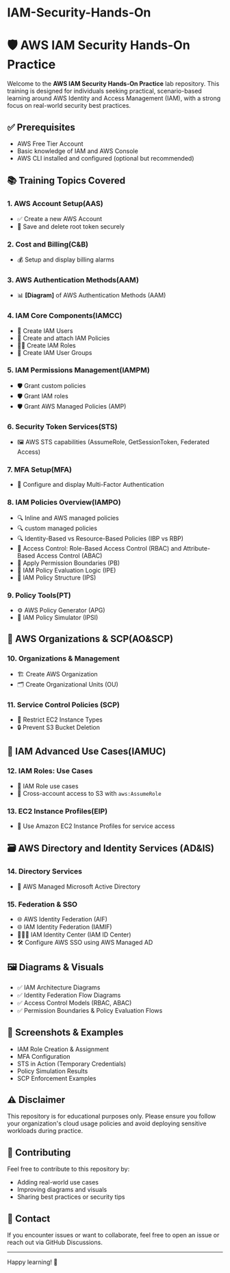 # IAM-Security-Hands-On

# 🛡️ AWS IAM Security Hands-On Practice

Welcome to the **AWS IAM Security Hands-On Practice** lab repository. This training is designed for individuals seeking practical, scenario-based learning around AWS Identity and Access Management (IAM), with a strong focus on real-world security best practices.

## ✅ Prerequisites

- AWS Free Tier Account
- Basic knowledge of IAM and AWS Console
- AWS CLI installed and configured (optional but recommended)
  
## 📚 Training Topics Covered  

### 1. AWS Account Setup(AAS)
- ✅ Create a new AWS Account
- 🔐 Save and delete root token securely

### 2. Cost and Billing(C&B)
- 💰 Setup and display billing alarms

### 3. AWS Authentication Methods(AAM)
- 📊 **[Diagram]** of AWS Authentication Methods (AAM)

### 4. IAM Core Components(IAMCC)
- 👤 Create IAM Users
- 📄 Create and attach IAM Policies
- 🧑‍💼 Create IAM Roles
- 👥 Create IAM User Groups

### 5. IAM Permissions Management(IAMPM)
- 🛡️ Grant custom policies
- 🛡️ Grant IAM roles
- 🛡️ Grant AWS Managed Policies (AMP)

### 6. Security Token Services(STS)
- 🖼️ AWS STS capabilities (AssumeRole, GetSessionToken, Federated Access)

### 7. MFA Setup(MFA)
- 🔐 Configure and display Multi-Factor Authentication 

### 8. IAM Policies Overview(IAMPO)
- 🔍 Inline and AWS managed policies
- 🔍 custom managed policies
- 🔍 Identity-Based vs Resource-Based Policies (IBP vs RBP)
- 🧩 Access Control: Role-Based Access Control (RBAC) and Attribute-Based Access Control (ABAC)
- 🧱 Apply Permission Boundaries (PB)
- 🧠 IAM Policy Evaluation Logic (IPE)
- 🧬 IAM Policy Structure (IPS)

### 9. Policy Tools(PT)
- ⚙️ AWS Policy Generator (APG)
- 🧪 IAM Policy Simulator (IPSI)


## 🏢 AWS Organizations & SCP(AO&SCP)

### 10. Organizations & Management
- 🏗️ Create AWS Organization
- 🗂️ Create Organizational Units (OU)

### 11. Service Control Policies (SCP)
- 🚫 Restrict EC2 Instance Types
- 🔒 Prevent S3 Bucket Deletion
  

## 🔁 IAM Advanced Use Cases(IAMUC)

### 12. IAM Roles: Use Cases
- 📄 IAM Role use cases
- 🔄 Cross-account access to S3 with `aws:AssumeRole`

### 13. EC2 Instance Profiles(EIP)
- 🧳 Use Amazon EC2 Instance Profiles for service access


## 🗃️ AWS Directory and Identity Services (AD&IS)

### 14. Directory Services
- 📂 AWS Managed Microsoft Active Directory

### 15. Federation & SSO
- 🌐 AWS Identity Federation (AIF)
- 🌐 IAM Identity Federation (IAMIF)
- 🧑‍🤝‍🧑 IAM Identity Center (IAM ID Center)
- 🛠️ Configure AWS SSO using AWS Managed AD


## 🖼️ Diagrams & Visuals

- ✅ IAM Architecture Diagrams
- ✅ Identity Federation Flow Diagrams
- ✅ Access Control Models (RBAC, ABAC)
- ✅ Permission Boundaries & Policy Evaluation Flows


## 📸 Screenshots & Examples

- IAM Role Creation & Assignment
- MFA Configuration
- STS in Action (Temporary Credentials)
- Policy Simulation Results
- SCP Enforcement Examples


## ⚠️ Disclaimer

This repository is for educational purposes only. Please ensure you follow your organization's cloud usage policies and avoid deploying sensitive workloads during practice.


## 📌 Contributing

Feel free to contribute to this repository by:
- Adding real-world use cases
- Improving diagrams and visuals
- Sharing best practices or security tips


## 📧 Contact

If you encounter issues or want to collaborate, feel free to open an issue or reach out via GitHub Discussions.

---

Happy learning! 🚀

